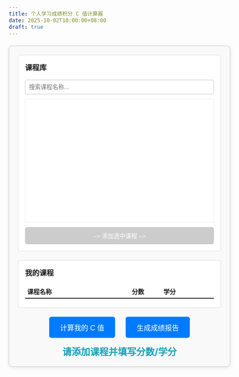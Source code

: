 ```yaml
---
title: 个人学习成绩积分 C 值计算器
date: 2025-10-02T10:00:00+08:00
draft: true
---
```

<div id="c-calculator-app">
<div class="app-container">
<!-- 左侧：课程库 -->
<div class="panel master-list-panel">
<h3>课程库</h3>
<input type="text" id="search-box" placeholder="搜索课程名称...">
<ul id="master-list">
<!-- JS 会在这里填充课程 -->
</ul>
<button id="add-course-btn" disabled>--&gt; 添加选中课程 --&gt;</button>
</div>
<!-- 右侧：我的课程 -->
<div class="panel selected-list-panel">
<h3>我的课程</h3>
<div class="selected-list-header">
<span class="col-name">课程名称</span>
<span class="col-score">分数</span>
<span class="col-credits">学分</span>
<span class="col-action"></span>
</div>
<div id="selected-list">
<!-- JS 会在这里填充已选课程 -->
</div>
</div>
</div>
<!-- 底部：计算与结果 -->
<div class="controls-panel">
<div class="buttons">
<button id="calculate-btn">计算我的 C 值</button>
<button id="report-btn">生成成绩报告</button>
</div>
<div id="result-display">请添加课程并填写分数/学分</div>
</div>
</div>
<!-- CSS 样式 -->
<style>
#c-calculator-app {
font-family: -apple-system, BlinkMacSystemFont, "Segoe UI", Roboto, Helvetica, Arial, sans-serif;
border: 1px solid #ccc;
border-radius: 8px;
padding: 20px;
max-width: 900px;
margin: 20px auto;
box-shadow: 0 2px 8px rgba(0,0,0,0.1);
background: #f9f9f9;
}
.app-container {
display: flex;
gap: 20px;
min-height: 400px;
flex-wrap: wrap;
}
.panel {
flex: 1;
padding: 15px;
border: 1px solid #ddd;
border-radius: 5px;
background: #fff;
display: flex;
flex-direction: column;
}
.master-list-panel { min-width: 300px; }
.selected-list-panel { min-width: 400px; flex-grow: 1.5; }
h3 { margin-top: 0; }
#search-box {
width: 100%;
padding: 8px;
box-sizing: border-box;
margin-bottom: 10px;
border: 1px solid #ccc;
border-radius: 4px;
}
#master-list {
list-style: none;
padding: 0;
margin: 0;
overflow-y: auto;
height: 280px;
border: 1px solid #eee;
}
#master-list li {
padding: 8px 12px;
cursor: pointer;
border-bottom: 1px solid #eee;
transition: background-color 0.2s;
}
#master-list li:hover { background-color: #f0f0f0; }
#master-list li.selected {
background-color: #007bff;
color: white;
}
#add-course-btn {
margin-top: 10px;
padding: 10px;
border: none;
background-color: #28a745;
color: white;
border-radius: 5px;
cursor: pointer;
}
#add-course-btn:disabled {
background-color: #ccc;
cursor: not-allowed;
}
.selected-list-header {
display: flex;
font-weight: bold;
padding: 5px;
border-bottom: 2px solid #333;
margin-bottom: 5px;
}
.col-name { flex: 3; }
.col-score, .col-credits { flex: 1; text-align: center; }
.col-action { width: 60px; }
#selected-list {
overflow-y: auto;
flex-grow: 1;
}
.selected-item {
display: flex;
align-items: center;
padding: 5px;
border-bottom: 1px solid #eee;
}
.selected-item span { flex: 3; word-break: break-all; }
.selected-item input {
flex: 1;
width: 50px;
padding: 5px;
text-align: center;
border: 1px solid #ccc;
border-radius: 4px;
margin: 0 5px;
}
.selected-item button {
width: 60px;
padding: 5px;
background: #dc3545;
color: white;
border: none;
border-radius: 4px;
cursor: pointer;
}
.controls-panel {
margin-top: 20px;
text-align: center;
}
.controls-panel .buttons { margin-bottom: 15px; }
.controls-panel button {
padding: 12px 25px;
font-size: 16px;
margin: 0 10px;
border-radius: 5px;
border: none;
cursor: pointer;
background-color: #007bff;
color: white;
}
#result-display {
font-size: 1.5em;
font-weight: bold;
color: #17a2b8;
}
@media (max-width: 768px) {
.app-container {
flex-direction: column;
}
}
</style>
<!-- JavaScript 逻辑 -->
<script>
document.addEventListener('DOMContentLoaded', function() {
const allCoursesData = [
{"name": "无线通信", "avg_score": 97, "is_own_college": "是"},
{"name": "电路分析与综合", "avg_score": 96.5, "is_own_college": "是"},
{"name": "Computer Vision and its Applic", "avg_score": 94.6667, "is_own_college": "是"},
{"name": "英语口语", "avg_score": 93.8, "is_own_college": "否"},
{"name": "近代信息理论", "avg_score": 93.6914, "is_own_college": "是"},
{"name": "人工智能理论及应用", "avg_score": 93.5714, "is_own_college": "否"},
{"name": "Theory and Design of Modern RF", "avg_score": 93, "is_own_college": "是"},
{"name": "高级人工智能", "avg_score": 92.9, "is_own_college": "否"},
{"name": "现代信息处理理论", "avg_score": 92.9, "is_own_college": "是"},
{"name": "Wearable Systems", "avg_score": 92.5556, "is_own_college": "是"},
{"name": "Linux与嵌入式通信系统I", "avg_score": 92.4, "is_own_college": "是"},
{"name": "沟通心理学", "avg_score": 91.2963, "is_own_college": "否"},
{"name": "统计学习理论及机器学习", "avg_score": 90.5714, "is_own_college": "是"},
{"name": "计算智能与启发式算法", "avg_score": 90.3333, "is_own_college": "是"},
{"name": "经济学原理", "avg_score": 90.3125, "is_own_college": "否"},
{"name": "工程伦理", "avg_score": 89.8366, "is_own_college": "否"},
{"name": "项目管理概论", "avg_score": 89.7, "is_own_college": "否"},
{"name": "集成电路互连与电磁兼容", "avg_score": 89.4286, "is_own_college": "是"},
{"name": "学术交流英语", "avg_score": 89, "is_own_college": "否"},
{"name": "射频电路与天线专题i", "avg_score": 88.4, "is_own_college": "是"},
{"name": "英文电影欣赏", "avg_score": 88.3333, "is_own_college": "否"},
{"name": "论文写作与学术规范", "avg_score": 88.0381, "is_own_college": "是"},
{"name": "移动通信天线", "avg_score": 87.931, "is_own_college": "是"},
{"name": "信息传输与处理", "avg_score": 87.9286, "is_own_college": "是"},
{"name": "第二外语（日语）", "avg_score": 87.75, "is_own_college": "否"},
{"name": "模拟集成电路分析与设计", "avg_score": 87.75, "is_own_college": "否"},
{"name": "跨文化交流韩语", "avg_score": 87.6, "is_own_college": "否"},
{"name": "心理学与生活", "avg_score": 87.4366, "is_own_college": "否"},
{"name": "智能计算方法", "avg_score": 87.1579, "is_own_college": "否"},
{"name": "交友心理学", "avg_score": 87, "is_own_college": "否"},
{"name": "数值分析（科学与工程计算基础）", "avg_score": 86.875, "is_own_college": "否"},
{"name": "Embedded System and Mobile App", "avg_score": 86.6667, "is_own_college": "是"},
{"name": "深度学习", "avg_score": 86.32, "is_own_college": "是"},
{"name": "中国文化", "avg_score": 86, "is_own_college": "否"},
{"name": "国际会议交流与学术论文写作", "avg_score": 85.4531, "is_own_college": "否"},
{"name": "语音信号处理", "avg_score": 85.4444, "is_own_college": "是"},
{"name": "自然辩证法概论", "avg_score": null, "is_own_college": "否"},
{"name": "新时代中国特色社会主义理论与实践", "avg_score": null, "is_own_college": "否"},
{"name": "射频电路分析与设计", "avg_score": 84.8454, "is_own_college": "是"},
{"name": "机器智能与数据科学", "avg_score": 84.7426, "is_own_college": "是"},
{"name": "智能优化算法", "avg_score": 84.4444, "is_own_college": "否"},
{"name": "综合英语", "avg_score": null, "is_own_college": "否"},
{"name": "中国马克思主义与当代", "avg_score": 83.7541, "is_own_college": "否"},
{"name": "知识产权法", "avg_score": 83.6548, "is_own_college": "否"},
{"name": "Digital Signal Processing", "avg_score": 83.5, "is_own_college": "是"},
{"name": "数字集成电路理论与设计", "avg_score": 83.5, "is_own_college": "否"},
{"name": "英语电影与跨文化交际", "avg_score": 83.3571, "is_own_college": "否"},
{"name": "水声信号处理", "avg_score": 83.2727, "is_own_college": "是"},
{"name": "初级听力I", "avg_score": 83, "is_own_college": "否"},
{"name": "射频集成电路理论与设计", "avg_score": 83, "is_own_college": "是"},
{"name": "信息论及其发展", "avg_score": 82.6667, "is_own_college": "是"},
{"name": "Signals and Systems", "avg_score": 82, "is_own_college": "是"},
{"name": "5G通信系统", "avg_score": 81.7368, "is_own_college": "是"},
{"name": "艺术作品中的历史与文化", "avg_score": 81.697, "is_own_college": "否"},
{"name": "数字图像处理", "avg_score": 81.2727, "is_own_college": "是"},
{"name": "物联网工程讲座", "avg_score": 81.2273, "is_own_college": "是"},
{"name": "社会创新与创业", "avg_score": 80.7273, "is_own_college": "否"},
{"name": "管理学原理", "avg_score": 80.6667, "is_own_college": "否"},
{"name": "广东文化概要", "avg_score": 80.6, "is_own_college": "否"},
{"name": "现代编码理论与技术", "avg_score": 80.32, "is_own_college": "是"},
{"name": "初级汉语I", "avg_score": 80, "is_own_college": "否"},
{"name": "数理统计理论与方法", "avg_score": 79.7687, "is_own_college": "否"},
{"name": "高等电磁场理论", "avg_score": 79.6939, "is_own_college": "是"},
{"name": "随机过程", "avg_score": 79.6495, "is_own_college": "否"},
{"name": "中国概况", "avg_score": 79, "is_own_college": "否"},
{"name": "矩阵分析", "avg_score": 72.4, "is_own_college": "否"},
{"name": "信息素养—学术研究的必修课", "avg_score": 72, "is_own_college": "否"},
{"name": "初级听力II", "avg_score": 71.875, "is_own_college": "否"},
{"name": "最优化计算", "avg_score": 67.3333, "is_own_college": "否"},
{"name": "初级汉语II", "avg_score": 66.875, "is_own_college": "否"},
{"name": "现代数字信号处理", "avg_score": 75.209, "is_own_college": "是"},
{"name": "现代通信理论与新技术", "avg_score": 80.725, "is_own_college": "是"}
];
const coursesMap = new Map(allCoursesData.map(c => [c.name, c]));
const searchBox = document.getElementById('search-box');
const masterList = document.getElementById('master-list');
const addCourseBtn = document.getElementById('add-course-btn');
const selectedList = document.getElementById('selected-list');
const calculateBtn = document.getElementById('calculate-btn');
const reportBtn = document.getElementById('report-btn');
const resultDisplay = document.getElementById('result-display');
let selectedMasterCourseName = null;
const selectedCourses = new Map();
function renderMasterList(filter = '') {
masterList.innerHTML = '';
const lowerCaseFilter = filter.toLowerCase();
allCoursesData.forEach(course => {
if (course.name.toLowerCase().includes(lowerCaseFilter)) {
const li = document.createElement('li');
li.textContent = course.name;
li.dataset.courseName = course.name;
if (course.name === selectedMasterCourseName) {
li.classList.add('selected');
}
masterList.appendChild(li);
}
});
}
function addCourse() {
if (!selectedMasterCourseName || selectedCourses.has(selectedMasterCourseName)) {
return;
}
const courseName = selectedMasterCourseName;
const itemDiv = document.createElement('div');
itemDiv.className = 'selected-item';
itemDiv.dataset.courseName = courseName;
itemDiv.innerHTML = `
<span>${courseName}</span>
<input type="number" class="score-input" placeholder="分数" min="0" max="150" step="0.1">
<input type="number" class="credits-input" placeholder="学分" min="0" max="10" step="0.5">
<button class="remove-btn">移除</button>
`;
selectedList.appendChild(itemDiv);
const removeBtn = itemDiv.querySelector('.remove-btn');
removeBtn.addEventListener('click', () => removeCourse(courseName));
selectedCourses.set(courseName, {
element: itemDiv,
scoreInput: itemDiv.querySelector('.score-input'),
creditsInput: itemDiv.querySelector('.credits-input')
});
}
function removeCourse(courseName) {
if (selectedCourses.has(courseName)) {
selectedCourses.get(courseName).element.remove();
selectedCourses.delete(courseName);
}
}
function performCalculation() {
let includedCourses = [], excludedCourses = [];
let totalWeightedScore = 0.0, totalCreditsIncluded = 0.0;
selectedCourses.forEach((widgets, name) => {
const scoreStr = widgets.scoreInput.value;
const creditsStr = widgets.creditsInput.value;
const courseInfo = coursesMap.get(name);
if (!scoreStr || !creditsStr) {
excludedCourses.push({ name, reason: '分数或学分未填写' });
return;
}
const originalScore = parseFloat(scoreStr);
const credits = parseFloat(creditsStr);
if (isNaN(originalScore) || isNaN(credits)) {
excludedCourses.push({ name, reason: '分数或学分输入无效' });
return;
}
if (courseInfo.is_own_college !== '是') {
excludedCourses.push({ name, reason: '非本院课程' });
return;
}
let calculatedScore = 0;
if (courseInfo.avg_score === null) {
calculatedScore = originalScore;
} else {
const avgScore = courseInfo.avg_score;
calculatedScore = (avgScore > 0) ? (85 / avgScore) * originalScore : originalScore;
}
const weightedScore = calculatedScore * credits;
totalWeightedScore += weightedScore;
totalCreditsIncluded += credits;
includedCourses.push({
name, original_score: originalScore, credits,
calculated_score: calculatedScore, weighted_score: weightedScore
});
});
const finalCValue = totalCreditsIncluded > 0 ? totalWeightedScore / totalCreditsIncluded : 0;
return {
final_c_value: finalCValue,
total_weighted_score: totalWeightedScore,
total_credits_included: totalCreditsIncluded,
included_courses: includedCourses,
excluded_courses: excludedCourses
};
}
function displayCalculationResult() {
const calcData = performCalculation();
if (calcData.total_credits_included === 0) {
resultDisplay.textContent = "没有可用于计算的课程或学分。";
} else {
resultDisplay.textContent = `计算完成！您的 C 值为: ${calcData.final_c_value.toFixed(4)}`;
}
}
function generateReport() {
const calcData = performCalculation();
if (!calcData.included_courses.length && !calcData.excluded_courses.length) {
alert("请先添加课程并填写数据后再生成报告。");
return;
}
const now = new Date().toLocaleString('sv-SE');
let reportContent = [];
reportContent.push("=".repeat(50));
reportContent.push("          个人学习成绩积分 C 值计算报告");
reportContent.push("=".repeat(50));
reportContent.push(`报告生成时间: ${now}\n`);
reportContent.push("-".repeat(20) + " 计算结果汇总 " + "-".repeat(20));
reportContent.push(`最终 C 值: ${calcData.final_c_value.toFixed(4)}`);
reportContent.push(`总加权成绩: ${calcData.total_weighted_score.toFixed(4)}`);
reportContent.push(`总计入学分: ${calcData.total_credits_included.toFixed(2)}\n`);
reportContent.push("-".repeat(20) + " 计入计算的课程详情 " + "-".repeat(15));
if (calcData.included_courses.length > 0) {
const header = `${'课程名称'.padEnd(28)} ${'原始分'.padStart(6)} ${'学分'.padStart(5)} ${'折算分'.padStart(8)} ${'加权成绩'.padStart(10)}`;
reportContent.push(header);
reportContent.push("-".repeat(header.length + 5));
calcData.included_courses.forEach(course => {
const line = `${course.name.padEnd(28).slice(0, 28)} ${course.original_score.toFixed(2).padStart(6)} ${course.credits.toFixed(1).padStart(5)} ${course.calculated_score.toFixed(2).padStart(8)} ${course.weighted_score.toFixed(2).padStart(10)}`;
reportContent.push(line);
});
} else {
reportContent.push("无");
}
reportContent.push("\n");
reportContent.push("-".repeat(20) + " 未计入计算的课程 " + "-".repeat(17));
if (calcData.excluded_courses.length > 0) {
calcData.excluded_courses.forEach(course => {
reportContent.push(`- ${course.name}: ${course.reason}`);
});
} else {
reportContent.push("无");
}
reportContent.push("\n" + "=".repeat(50));
const blob = new Blob([reportContent.join('\n')], { type: 'text/plain;charset=utf-8' });
const link = document.createElement('a');
link.href = URL.createObjectURL(blob);
link.download = `C值计算报告_${now.replace(/[: ]/g, '_')}.txt`;
document.body.appendChild(link);
link.click();
document.body.removeChild(link);
}
searchBox.addEventListener('input', () => renderMasterList(searchBox.value));
masterList.addEventListener('click', (e) => {
if (e.target.tagName === 'LI') {
const currentSelected = masterList.querySelector('.selected');
if (currentSelected) {
currentSelected.classList.remove('selected');
}
e.target.classList.add('selected');
selectedMasterCourseName = e.target.dataset.courseName;
addCourseBtn.disabled = false;
}
});
addCourseBtn.addEventListener('click', addCourse);
calculateBtn.addEventListener('click', displayCalculationResult);
reportBtn.addEventListener('click', generateReport);
renderMasterList();
});
</script>